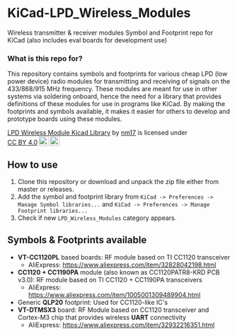 # KiCad-LPD\_Wireless\_Modules
Wireless transmitter & receiver modules Symbol and Footprint repo for KiCad (also includes eval boards for development use)

### What is this repo for?
This repository contains symbols and footprints for various cheap LPD (low power device) radio modules for transmitting and receiving of signals on the 433/868/915 MHz frequency. These modules are meant for use in other systems via soldering onboard, hence the need for a library that provides definitions of these modules for use in programs like KiCad. By making the footprints and symbols available, it makes it easier for others to develop and prototype boards using these modules.

<p xmlns:cc="http://creativecommons.org/ns#" xmlns:dct="http://purl.org/dc/terms/"><a property="dct:title" rel="cc:attributionURL" href="https://github.com/nm17/Kicad-LPD_Wireless_Modules">LPD Wireless Module Kicad Library</a> by <a rel="cc:attributionURL dct:creator" property="cc:attributionName" href="https://github.com/nm17">nm17</a> is licensed under <a href="http://creativecommons.org/licenses/by/4.0/?ref=chooser-v1" target="_blank" rel="license noopener noreferrer" style="display:inline-block;">CC BY 4.0<img style="height:22px!important;margin-left:3px;vertical-align:text-bottom;" src="https://mirrors.creativecommons.org/presskit/icons/cc.svg?ref=chooser-v1"><img style="height:22px!important;margin-left:3px;vertical-align:text-bottom;" src="https://mirrors.creativecommons.org/presskit/icons/by.svg?ref=chooser-v1"></a></p> 

## How to use

  1. Clone this repository or download and unpack the zip file either from master or releases.
  2. Add the symbol and footprint library from `KiCad -> Preferences -> Manage Symbol libraries...` and `KiCad -> Preferences -> Manage Footprint libraries...`
  3. Check if new `LPD_Wireless_Modules` category appears.

## Symbols & Footprints available

  - **VT-CC1120PL** based boards: RF module based on TI CC1120 transceiver
	  + AliExpress: https://www.aliexpress.com/item/32828042198.html
  - **CC1120 + CC1190PA** module (also known as CC1120PATR8-KRD PCB v3.0): RF module based on TI CC1120 + CC1190PA transceivers
	  + AliExpress: https://www.aliexpress.com/item/1005001309489904.html
  - Generic **QLP20** footprint: Used for CC1120-like IC's
  - **VT-DTMSX3** board: RF Module based on CC1120 transceiver and Cortex-M3 chip that provides wireless **UART** connectivity
	  + AliExpress: https://www.aliexpress.com/item/32932216351.html
